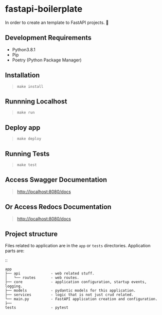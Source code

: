 # fastapi-boilerplate
In order to create an template to FastAPI projects. :rocket:


## Development Requirements
- Python3.8.1
- Pip
- Poetry (Python Package Manager)

## Installation
> `make install`

## Runnning Localhost
> `make run`

## Deploy app
> `make deploy`

## Running Tests
> `make test`

## Access Swagger Documentation
> <http://localhost:8080/docs>


## Or Access Redocs Documentation
> <http://localhost:8080/docs>

Project structure
-----------------

Files related to application are in the ``app`` or ``tests`` directories.
Application parts are:

::

    app
    ├── api              - web related stuff.
    │   └── routes       - web routes.
    ├── core             - application configuration, startup events, logging.
    ├── models           - pydantic models for this application.
    ├── services         - logic that is not just crud related.
    └── main.py          - FastAPI application creation and configuration.
    ├──
    tests                - pytest  
    
